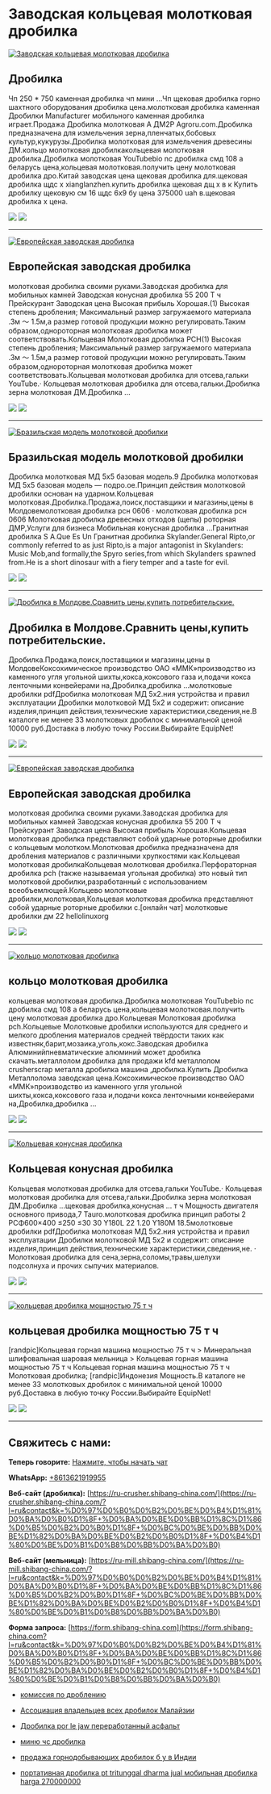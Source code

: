 # Заводская кольцевая молотковая дробилка

<a href="https://swt.shibang-china.com/?l=ru&img&k=%D0%97%D0%B0%D0%B2%D0%BE%D0%B4%D1%81%D0%BA%D0%B0%D1%8F+%D0%BA%D0%BE%D0%BB%D1%8C%D1%86%D0%B5%D0%B2%D0%B0%D1%8F+%D0%BC%D0%BE%D0%BB%D0%BE%D1%82%D0%BA%D0%BE%D0%B2%D0%B0%D1%8F+%D0%B4%D1%80%D0%BE%D0%B1%D0%B8%D0%BB%D0%BA%D0%B0" target="_blank">![Заводская кольцевая молотковая дробилка](http://static.shibang-china.com/all-800x300/75.jpg)</a>

## Дробилка
Чп 250 * 750 каменная дробилка чп мини …Чп щековая дробилка горно шахтного оборудования дробилка цена.молотковая дробилка каменная Дробилки Manufacturer мобильного каменная дробилка играет.Продажа Дробилка молотковая А ДМ2Р Agroru.com.Дробилка предназначена для измельчения зерна,пленчатых,бобовых культур,кукурузы.Дробилка молотковая для измельчения древесины ДМ.кольцо молотковая дробилкакольцевая молотковая дробилка.Дробилка молотковая YouTubebio nc дробилка смд 108 а беларусь цена,кольцевая молотковая.получить цену молотковая дробилка дро.Китай заводская цена щековая дробилка для.щековая дробилка щдс х xianglanzhen.купить дробилка щековая дщ х в к Купить дробилку щековую см 16 щдс 6х9 бу цена 375000 uah в.щековая дробилка х цена.


<a href="https://whatsapp.shibangsoft.com/WhatsApp.php" target="_blank" title="WhatsApp">![](http://static.shibang-china.com/icon/whatsapp.png)</a> <a href="https://swt.shibang-china.com/?l=ru&icon&k=%D0%97%D0%B0%D0%B2%D0%BE%D0%B4%D1%81%D0%BA%D0%B0%D1%8F+%D0%BA%D0%BE%D0%BB%D1%8C%D1%86%D0%B5%D0%B2%D0%B0%D1%8F+%D0%BC%D0%BE%D0%BB%D0%BE%D1%82%D0%BA%D0%BE%D0%B2%D0%B0%D1%8F+%D0%B4%D1%80%D0%BE%D0%B1%D0%B8%D0%BB%D0%BA%D0%B0" target="_blank">![](http://static.shibang-china.com/icon/chat-ru.png)</a>

---

<a href="https://swt.shibang-china.com/?l=ru&img&k=%D0%97%D0%B0%D0%B2%D0%BE%D0%B4%D1%81%D0%BA%D0%B0%D1%8F+%D0%BA%D0%BE%D0%BB%D1%8C%D1%86%D0%B5%D0%B2%D0%B0%D1%8F+%D0%BC%D0%BE%D0%BB%D0%BE%D1%82%D0%BA%D0%BE%D0%B2%D0%B0%D1%8F+%D0%B4%D1%80%D0%BE%D0%B1%D0%B8%D0%BB%D0%BA%D0%B0" target="_blank">![Европейская заводская дробилка](http://static.shibang-china.com/all-800x300/151.jpg)</a>

## Европейская заводская дробилка
молотковая дробилка своими руками.Заводская дробилка для мобильных камней Заводская конусная дробилка 55 200 Т ч Прейскурант Заводская цена Высокая прибыль Хорошая.(1) Высокая степень дробления; Максимальный размер загружаемого материала .3м ～ 1.5м,а размер готовой продукции можно регулировать.Таким образом,однороторная молотковая дробилка может соответствовать.Кольцевая Молотковая дробилка PCH(1) Высокая степень дробления; Максимальный размер загружаемого материала .3м ～ 1.5м,а размер готовой продукции можно регулировать.Таким образом,однороторная молотковая дробилка может соответствовать.Кольцевая молотковая дробилка для отсева,гальки YouTube.&#183; Кольцевая молотковая дробилка для отсева,гальки.Дробилка зерна молотковая ДМ.Дробилка …


<a href="https://whatsapp.shibangsoft.com/WhatsApp.php" target="_blank" title="WhatsApp">![](http://static.shibang-china.com/icon/whatsapp.png)</a> <a href="https://swt.shibang-china.com/?l=ru&icon&k=%D0%97%D0%B0%D0%B2%D0%BE%D0%B4%D1%81%D0%BA%D0%B0%D1%8F+%D0%BA%D0%BE%D0%BB%D1%8C%D1%86%D0%B5%D0%B2%D0%B0%D1%8F+%D0%BC%D0%BE%D0%BB%D0%BE%D1%82%D0%BA%D0%BE%D0%B2%D0%B0%D1%8F+%D0%B4%D1%80%D0%BE%D0%B1%D0%B8%D0%BB%D0%BA%D0%B0" target="_blank">![](http://static.shibang-china.com/icon/chat-ru.png)</a>

---

<a href="https://swt.shibang-china.com/?l=ru&img&k=%D0%97%D0%B0%D0%B2%D0%BE%D0%B4%D1%81%D0%BA%D0%B0%D1%8F+%D0%BA%D0%BE%D0%BB%D1%8C%D1%86%D0%B5%D0%B2%D0%B0%D1%8F+%D0%BC%D0%BE%D0%BB%D0%BE%D1%82%D0%BA%D0%BE%D0%B2%D0%B0%D1%8F+%D0%B4%D1%80%D0%BE%D0%B1%D0%B8%D0%BB%D0%BA%D0%B0" target="_blank">![Бразильская модель молотковой дробилки](http://static.shibang-china.com/all-800x300/912.jpg)</a>

## Бразильская модель молотковой дробилки
Дробилка молотковая МД 5х5 базовая модель.9 Дробилка молотковая МД 5х5 базовая модель — подро.ое.Принцип действия молотковой дробилки основан на ударном.Кольцевая молотковая.Дробилка.Продажа,поиск,поставщики и магазины,цены в Молдовемолотковая дробилка рсн 0606&nbsp;&#0183;&#32;молотковая дробилка рсн 0606 Молотковая дробилка древесных отходов (щепы) роторная ДМР,Услуги для бизнеса Мобильная конусная дробилка …Гранитная дробилка S A.Que Es Un Гранитная дробилка Skylander.General Ripto,or commonly referred to as just Ripto,is a major antagonist in Skylanders: Music Mob,and formally,the Spyro series,from which Skylanders spawned from.He is a short dinosaur with a fiery temper and a taste for evil.


<a href="https://whatsapp.shibangsoft.com/WhatsApp.php" target="_blank" title="WhatsApp">![](http://static.shibang-china.com/icon/whatsapp.png)</a> <a href="https://swt.shibang-china.com/?l=ru&icon&k=%D0%97%D0%B0%D0%B2%D0%BE%D0%B4%D1%81%D0%BA%D0%B0%D1%8F+%D0%BA%D0%BE%D0%BB%D1%8C%D1%86%D0%B5%D0%B2%D0%B0%D1%8F+%D0%BC%D0%BE%D0%BB%D0%BE%D1%82%D0%BA%D0%BE%D0%B2%D0%B0%D1%8F+%D0%B4%D1%80%D0%BE%D0%B1%D0%B8%D0%BB%D0%BA%D0%B0" target="_blank">![](http://static.shibang-china.com/icon/chat-ru.png)</a>

---

<a href="https://swt.shibang-china.com/?l=ru&img&k=%D0%97%D0%B0%D0%B2%D0%BE%D0%B4%D1%81%D0%BA%D0%B0%D1%8F+%D0%BA%D0%BE%D0%BB%D1%8C%D1%86%D0%B5%D0%B2%D0%B0%D1%8F+%D0%BC%D0%BE%D0%BB%D0%BE%D1%82%D0%BA%D0%BE%D0%B2%D0%B0%D1%8F+%D0%B4%D1%80%D0%BE%D0%B1%D0%B8%D0%BB%D0%BA%D0%B0" target="_blank">![Дробилка в Молдове.Сравнить цены,купить потребительские.](http://static.shibang-china.com/all-800x300/1325.jpg)</a>

## Дробилка в Молдове.Сравнить цены,купить потребительские.
Дробилка.Продажа,поиск,поставщики и магазины,цены в МолдовеКоксохимическое производство ОАО &#171;ММК&#187;производство из каменного угля угольной шихты,кокса,коксового газа и,подачи кокса ленточными конвейерами на,Дробилка,дробилка …молотковые дробилки pdfДробилка молотковая МД 5х2.ния устройства и правил эксплуатации Дробилки молотковой МД 5х2 и содержит: описание изделия,принцип действия,технические характеристики,сведения,не.В каталоге не менее 33 молотковых дробилок с минимальной ценой 10000 руб.Доставка в любую точку России.Выбирайте EquipNet!


<a href="https://whatsapp.shibangsoft.com/WhatsApp.php" target="_blank" title="WhatsApp">![](http://static.shibang-china.com/icon/whatsapp.png)</a> <a href="https://swt.shibang-china.com/?l=ru&icon&k=%D0%97%D0%B0%D0%B2%D0%BE%D0%B4%D1%81%D0%BA%D0%B0%D1%8F+%D0%BA%D0%BE%D0%BB%D1%8C%D1%86%D0%B5%D0%B2%D0%B0%D1%8F+%D0%BC%D0%BE%D0%BB%D0%BE%D1%82%D0%BA%D0%BE%D0%B2%D0%B0%D1%8F+%D0%B4%D1%80%D0%BE%D0%B1%D0%B8%D0%BB%D0%BA%D0%B0" target="_blank">![](http://static.shibang-china.com/icon/chat-ru.png)</a>

---

<a href="https://swt.shibang-china.com/?l=ru&img&k=%D0%97%D0%B0%D0%B2%D0%BE%D0%B4%D1%81%D0%BA%D0%B0%D1%8F+%D0%BA%D0%BE%D0%BB%D1%8C%D1%86%D0%B5%D0%B2%D0%B0%D1%8F+%D0%BC%D0%BE%D0%BB%D0%BE%D1%82%D0%BA%D0%BE%D0%B2%D0%B0%D1%8F+%D0%B4%D1%80%D0%BE%D0%B1%D0%B8%D0%BB%D0%BA%D0%B0" target="_blank">![Европейская заводская дробилка](http://static.shibang-china.com/all-800x300/32.jpg)</a>

## Европейская заводская дробилка
молотковая дробилка своими руками.Заводская дробилка для мобильных камней Заводская конусная дробилка 55 200 Т ч Прейскурант Заводская цена Высокая прибыль Хорошая.Кольцевая молотковая дробилка представляют собой ударные роторные дробилки с кольцевым молотком.Молотковая дробилка предназначена для дробления материалов с различными хрупкостями как.Кольцевая молотковая дробилкаКольцевая молотковая дробилка.Перфораторная дробилка pch (также называемая угольная дробилка) это новый тип молотковой дробилки,разработанный с использованием всеобъемлющей.Кольцево молотковые дробилки,молотковая,Кольцевая молотковая дробилка представляют собой ударные роторные дробилки с.[онлайн чат] молотковые дробилки дм 22 hellolinuxorg


<a href="https://whatsapp.shibangsoft.com/WhatsApp.php" target="_blank" title="WhatsApp">![](http://static.shibang-china.com/icon/whatsapp.png)</a> <a href="https://swt.shibang-china.com/?l=ru&icon&k=%D0%97%D0%B0%D0%B2%D0%BE%D0%B4%D1%81%D0%BA%D0%B0%D1%8F+%D0%BA%D0%BE%D0%BB%D1%8C%D1%86%D0%B5%D0%B2%D0%B0%D1%8F+%D0%BC%D0%BE%D0%BB%D0%BE%D1%82%D0%BA%D0%BE%D0%B2%D0%B0%D1%8F+%D0%B4%D1%80%D0%BE%D0%B1%D0%B8%D0%BB%D0%BA%D0%B0" target="_blank">![](http://static.shibang-china.com/icon/chat-ru.png)</a>

---

<a href="https://swt.shibang-china.com/?l=ru&img&k=%D0%97%D0%B0%D0%B2%D0%BE%D0%B4%D1%81%D0%BA%D0%B0%D1%8F+%D0%BA%D0%BE%D0%BB%D1%8C%D1%86%D0%B5%D0%B2%D0%B0%D1%8F+%D0%BC%D0%BE%D0%BB%D0%BE%D1%82%D0%BA%D0%BE%D0%B2%D0%B0%D1%8F+%D0%B4%D1%80%D0%BE%D0%B1%D0%B8%D0%BB%D0%BA%D0%B0" target="_blank">![кольцо молотковая дробилка](http://static.shibang-china.com/all-800x300/1417.jpg)</a>

## кольцо молотковая дробилка
кольцевая молотковая дробилка.Дробилка молотковая YouTubebio nc дробилка смд 108 а беларусь цена,кольцевая молотковая.получить цену молотковая дробилка дро.Кольцевая Молотковая дробилка pch.Кольцевые Молотковые дробилки используются для среднего и мелкого дробления материалов средней твёрдости таких как известняк,барит,мозаика,уголь,кокс.Заводская дробилка Алюминийпневматические алюминий может дробилка скачать.металлолом дробилка для продажи kfd металлолом crusherscrap металла дробилка машина ,дробилка.Купить Дробилка Металлолома заводская цена.Коксохимическое производство ОАО &#171;ММК&#187;производство из каменного угля угольной шихты,кокса,коксового газа и,подачи кокса ленточными конвейерами на,Дробилка,дробилка …


<a href="https://whatsapp.shibangsoft.com/WhatsApp.php" target="_blank" title="WhatsApp">![](http://static.shibang-china.com/icon/whatsapp.png)</a> <a href="https://swt.shibang-china.com/?l=ru&icon&k=%D0%97%D0%B0%D0%B2%D0%BE%D0%B4%D1%81%D0%BA%D0%B0%D1%8F+%D0%BA%D0%BE%D0%BB%D1%8C%D1%86%D0%B5%D0%B2%D0%B0%D1%8F+%D0%BC%D0%BE%D0%BB%D0%BE%D1%82%D0%BA%D0%BE%D0%B2%D0%B0%D1%8F+%D0%B4%D1%80%D0%BE%D0%B1%D0%B8%D0%BB%D0%BA%D0%B0" target="_blank">![](http://static.shibang-china.com/icon/chat-ru.png)</a>

---

<a href="https://swt.shibang-china.com/?l=ru&img&k=%D0%97%D0%B0%D0%B2%D0%BE%D0%B4%D1%81%D0%BA%D0%B0%D1%8F+%D0%BA%D0%BE%D0%BB%D1%8C%D1%86%D0%B5%D0%B2%D0%B0%D1%8F+%D0%BC%D0%BE%D0%BB%D0%BE%D1%82%D0%BA%D0%BE%D0%B2%D0%B0%D1%8F+%D0%B4%D1%80%D0%BE%D0%B1%D0%B8%D0%BB%D0%BA%D0%B0" target="_blank">![Кольцевая конусная дробилка](http://static.shibang-china.com/all-800x300/325.jpg)</a>

## Кольцевая конусная дробилка
Кольцевая молотковая дробилка для отсева,гальки YouTube.&#183; Кольцевая молотковая дробилка для отсева,гальки.Дробилка зерна молотковая ДМ.Дробилка …щековая дробилка,конусная … т ч Мощность двигателя основного привода,7 Tauro.молотковая дробилка принцип работы 2 PCΦ600&#215;400 ≤250 ≤30 30 Y180L 22 1.20 Y180M 18.5молотковые дробилки pdfДробилка молотковая МД 5х2.ния устройства и правил эксплуатации Дробилки молотковой МД 5х2 и содержит: описание изделия,принцип действия,технические характеристики,сведения,не.&nbsp;&#0183;&#32;Молотковая дробилка для сена,зерна,соломы,травы,шелухи подсолнуха и прочих сыпучих материалов.


<a href="https://whatsapp.shibangsoft.com/WhatsApp.php" target="_blank" title="WhatsApp">![](http://static.shibang-china.com/icon/whatsapp.png)</a> <a href="https://swt.shibang-china.com/?l=ru&icon&k=%D0%97%D0%B0%D0%B2%D0%BE%D0%B4%D1%81%D0%BA%D0%B0%D1%8F+%D0%BA%D0%BE%D0%BB%D1%8C%D1%86%D0%B5%D0%B2%D0%B0%D1%8F+%D0%BC%D0%BE%D0%BB%D0%BE%D1%82%D0%BA%D0%BE%D0%B2%D0%B0%D1%8F+%D0%B4%D1%80%D0%BE%D0%B1%D0%B8%D0%BB%D0%BA%D0%B0" target="_blank">![](http://static.shibang-china.com/icon/chat-ru.png)</a>

---

<a href="https://swt.shibang-china.com/?l=ru&img&k=%D0%97%D0%B0%D0%B2%D0%BE%D0%B4%D1%81%D0%BA%D0%B0%D1%8F+%D0%BA%D0%BE%D0%BB%D1%8C%D1%86%D0%B5%D0%B2%D0%B0%D1%8F+%D0%BC%D0%BE%D0%BB%D0%BE%D1%82%D0%BA%D0%BE%D0%B2%D0%B0%D1%8F+%D0%B4%D1%80%D0%BE%D0%B1%D0%B8%D0%BB%D0%BA%D0%B0" target="_blank">![кольцевая дробилка мощностью 75 т ч](http://static.shibang-china.com/all-800x300/1118.jpg)</a>

## кольцевая дробилка мощностью 75 т ч
[randpic]Кольцевая горная машина мощностью 75 т ч &gt; Минеральная шлифовальная шаровая мельница &gt; Кольцевая горная машина мощностью 75 т ч Кольцевая горная машина мощностью 75 т ч Молотковая дробилка; [randpic]Индонезия Мощность.В каталоге не менее 33 молотковых дробилок с минимальной ценой 10000 руб.Доставка в любую точку России.Выбирайте EquipNet!

<a href="https://whatsapp.shibangsoft.com/WhatsApp.php" target="_blank" title="WhatsApp">![](http://static.shibang-china.com/icon/whatsapp.png)</a> <a href="https://swt.shibang-china.com/?l=ru&icon&k=%D0%97%D0%B0%D0%B2%D0%BE%D0%B4%D1%81%D0%BA%D0%B0%D1%8F+%D0%BA%D0%BE%D0%BB%D1%8C%D1%86%D0%B5%D0%B2%D0%B0%D1%8F+%D0%BC%D0%BE%D0%BB%D0%BE%D1%82%D0%BA%D0%BE%D0%B2%D0%B0%D1%8F+%D0%B4%D1%80%D0%BE%D0%B1%D0%B8%D0%BB%D0%BA%D0%B0" target="_blank">![](http://static.shibang-china.com/icon/chat-ru.png)</a>

---
## Свяжитесь с нами:

**Теперь говорите:** [Нажмите, чтобы начать чат](https://swt.shibang-china.com?l=ru&contact&k=%D0%97%D0%B0%D0%B2%D0%BE%D0%B4%D1%81%D0%BA%D0%B0%D1%8F+%D0%BA%D0%BE%D0%BB%D1%8C%D1%86%D0%B5%D0%B2%D0%B0%D1%8F+%D0%BC%D0%BE%D0%BB%D0%BE%D1%82%D0%BA%D0%BE%D0%B2%D0%B0%D1%8F+%D0%B4%D1%80%D0%BE%D0%B1%D0%B8%D0%BB%D0%BA%D0%B0)

**WhatsApp:**  [+8613621919955](https://whatsapp.shibangsoft.com/WhatsApp.php)

**Веб-сайт (дробилка):** [https://ru-crusher.shibang-china.com/](https://ru-crusher.shibang-china.com/?l=ru&contact&k=%D0%97%D0%B0%D0%B2%D0%BE%D0%B4%D1%81%D0%BA%D0%B0%D1%8F+%D0%BA%D0%BE%D0%BB%D1%8C%D1%86%D0%B5%D0%B2%D0%B0%D1%8F+%D0%BC%D0%BE%D0%BB%D0%BE%D1%82%D0%BA%D0%BE%D0%B2%D0%B0%D1%8F+%D0%B4%D1%80%D0%BE%D0%B1%D0%B8%D0%BB%D0%BA%D0%B0)

**Веб-сайт (мельница):** [https://ru-mill.shibang-china.com/](https://ru-mill.shibang-china.com/?l=ru&contact&k=%D0%97%D0%B0%D0%B2%D0%BE%D0%B4%D1%81%D0%BA%D0%B0%D1%8F+%D0%BA%D0%BE%D0%BB%D1%8C%D1%86%D0%B5%D0%B2%D0%B0%D1%8F+%D0%BC%D0%BE%D0%BB%D0%BE%D1%82%D0%BA%D0%BE%D0%B2%D0%B0%D1%8F+%D0%B4%D1%80%D0%BE%D0%B1%D0%B8%D0%BB%D0%BA%D0%B0)

**Форма запроса:** [https://form.shibang-china.com](https://form.shibang-china.com?l=ru&contact&k=%D0%97%D0%B0%D0%B2%D0%BE%D0%B4%D1%81%D0%BA%D0%B0%D1%8F+%D0%BA%D0%BE%D0%BB%D1%8C%D1%86%D0%B5%D0%B2%D0%B0%D1%8F+%D0%BC%D0%BE%D0%BB%D0%BE%D1%82%D0%BA%D0%BE%D0%B2%D0%B0%D1%8F+%D0%B4%D1%80%D0%BE%D0%B1%D0%B8%D0%BB%D0%BA%D0%B0)

* [комиссия по дроблению](../135/%D0%BA%D0%BE%D0%BC%D0%B8%D1%81%D1%81%D0%B8%D1%8F%20%D0%BF%D0%BE%20%D0%B4%D1%80%D0%BE%D0%B1%D0%BB%D0%B5%D0%BD%D0%B8%D1%8E.md)

* [Ассоциация владельцев всех дробилок Малайзии](../131/%D0%90%D1%81%D1%81%D0%BE%D1%86%D0%B8%D0%B0%D1%86%D0%B8%D1%8F%20%D0%B2%D0%BB%D0%B0%D0%B4%D0%B5%D0%BB%D1%8C%D1%86%D0%B5%D0%B2%20%D0%B2%D1%81%D0%B5%D1%85%20%D0%B4%D1%80%D0%BE%D0%B1%D0%B8%D0%BB%D0%BE%D0%BA%20%D0%9C%D0%B0%D0%BB%D0%B0%D0%B9%D0%B7%D0%B8%D0%B8.md)

* [Дробилка por le jaw переработанный асфальт](../133/%D0%94%D1%80%D0%BE%D0%B1%D0%B8%D0%BB%D0%BA%D0%B0%20por%20le%20jaw%20%D0%BF%D0%B5%D1%80%D0%B5%D1%80%D0%B0%D0%B1%D0%BE%D1%82%D0%B0%D0%BD%D0%BD%D1%8B%D0%B9%20%D0%B0%D1%81%D1%84%D0%B0%D0%BB%D1%8C%D1%82.md)

* [миню чс дробилка](../134/%D0%BC%D0%B8%D0%BD%D1%8E%20%D1%87%D1%81%20%D0%B4%D1%80%D0%BE%D0%B1%D0%B8%D0%BB%D0%BA%D0%B0.md)

* [продажа горнодобывающих дробилок б  у в Индии](../134/%D0%BF%D1%80%D0%BE%D0%B4%D0%B0%D0%B6%D0%B0%20%D0%B3%D0%BE%D1%80%D0%BD%D0%BE%D0%B4%D0%BE%D0%B1%D1%8B%D0%B2%D0%B0%D1%8E%D1%89%D0%B8%D1%85%20%D0%B4%D1%80%D0%BE%D0%B1%D0%B8%D0%BB%D0%BE%D0%BA%20%D0%B1%20%20%D1%83%20%D0%B2%20%D0%98%D0%BD%D0%B4%D0%B8%D0%B8.md)

* [портативная дробилка pt tritunggal dharma jual мобильная дробилка harga 270000000](../132/%D0%BF%D0%BE%D1%80%D1%82%D0%B0%D1%82%D0%B8%D0%B2%D0%BD%D0%B0%D1%8F%20%D0%B4%D1%80%D0%BE%D0%B1%D0%B8%D0%BB%D0%BA%D0%B0%20pt%20tritunggal%20dharma%20jual%20%D0%BC%D0%BE%D0%B1%D0%B8%D0%BB%D1%8C%D0%BD%D0%B0%D1%8F%20%D0%B4%D1%80%D0%BE%D0%B1%D0%B8%D0%BB%D0%BA%D0%B0%20harga%20270000000.md)
